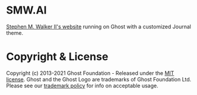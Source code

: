 # SMW.AI

[Stephen M. Walker II's website](https://smw.ai) running on Ghost with a customized Journal theme.

# Copyright & License

Copyright (c) 2013-2021 Ghost Foundation - Released under the [MIT license](LICENSE). Ghost and the Ghost Logo are trademarks of Ghost Foundation Ltd. Please see our [trademark policy](https://ghost.org/trademark/) for info on acceptable usage.
